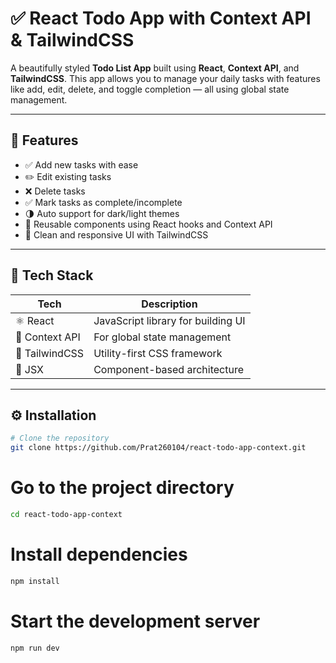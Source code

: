 # ✅ React Todo App with Context API & TailwindCSS

A beautifully styled **Todo List App** built using **React**, **Context API**, and **TailwindCSS**. This app allows you to manage your daily tasks with features like add, edit, delete, and toggle completion — all using global state management.

---

## 🚀 Features

- ✅ Add new tasks with ease
- ✏️ Edit existing tasks
- ❌ Delete tasks
- ✅ Mark tasks as complete/incomplete
- 🌗 Auto support for dark/light themes
- 🔁 Reusable components using React hooks and Context API
- 💅 Clean and responsive UI with TailwindCSS

---

## 🧠 Tech Stack

| Tech | Description |
|------|-------------|
| ⚛️ React | JavaScript library for building UI |
| 🎯 Context API | For global state management |
| 🎨 TailwindCSS | Utility-first CSS framework |
| 🧱 JSX | Component-based architecture |

---

## ⚙️ Installation

```bash
# Clone the repository
git clone https://github.com/Prat260104/react-todo-app-context.git
```

# Go to the project directory
```bash
cd react-todo-app-context
```

# Install dependencies
```bash
npm install
```

# Start the development server
```bash
npm run dev
```




